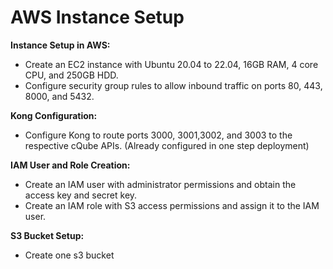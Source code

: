 # AWS Instance Setup

**Instance Setup in AWS:**

* Create an EC2 instance with Ubuntu 20.04 to 22.04, 16GB RAM, 4 core CPU, and 250GB HDD.
* Configure security group rules to allow inbound traffic on ports 80, 443, 8000, and 5432.

**Kong Configuration:**

* Configure Kong to route ports 3000, 3001,3002, and 3003 to the respective cQube APIs. (Already configured in one step deployment)

**IAM User and Role Creation:**

* Create an IAM user with administrator permissions and obtain the access key and secret key.
* Create an IAM role with S3 access permissions and assign it to the IAM user.

**S3 Bucket Setup:**

* Create one s3 bucket

